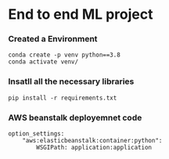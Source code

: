 # End to end ML project

### Created a Environment 
```
conda create -p venv python==3.8
conda activate venv/
```

### Insatll all the necessary libraries

```
pip install -r requirements.txt
```
### AWS  beanstalk deployemnet code
```
option_settings:
    "aws:elasticbeanstalk:container:python":
        WSGIPath: application:application
```